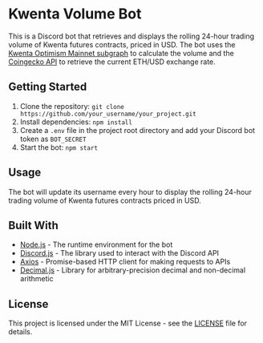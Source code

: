 <!DOCTYPE html>
<html>
  <head>
    <title>Kwenta Volume Bot</title>
  </head>
  <body>
    <h1>Kwenta Volume Bot</h1>
    <p>
      This is a Discord bot that retrieves and displays the rolling 24-hour
      trading volume of Kwenta futures contracts, priced in USD. The bot uses
      the
      <a href="https://thegraph.com/explorer/subgraph/kwenta/optimism-main"
        >Kwenta Optimism Mainnet subgraph</a
      >
      to calculate the volume and the
      <a href="https://www.coingecko.com/api/documentations/v3"
        >Coingecko API</a
      >
      to retrieve the current ETH/USD exchange rate.
    </p>



<h2>Getting Started</h2>
<ol>
  <li>
    Clone the repository:
    <code>git clone https://github.com/your_username/your_project.git</code>
  </li>
  <li>Install dependencies: <code>npm install</code></li>
  <li>
    Create a <code>.env</code> file in the project root directory and add
    your Discord bot token as <code>BOT_SECRET</code>
  </li>
  <li>Start the bot: <code>npm start</code></li>
</ol>

<h2>Usage</h2>
<p>
  The bot will update its username every hour to display the rolling
  24-hour trading volume of Kwenta futures contracts priced in USD.
</p>

<h2>Built With</h2>
<ul>
  <li>
    <a href="https://nodejs.org/en/">Node.js</a> - The runtime environment
    for the bot
  </li>
  <li>
    <a href="https://discord.js.org/">Discord.js</a> - The library used to
    interact with the Discord API
  </li>
  <li>
    <a href="https://github.com/axios/axios"
      >Axios</a
    > - Promise-based HTTP client for making requests to APIs
  </li>
  <li>
    <a href="https://github.com/MikeMcl/decimal.js/"
      >Decimal.js</a
    > - Library for arbitrary-precision decimal and non-decimal arithmetic
  </li>
</ul>

<h2>License</h2>
<p>
  This project is licensed under the MIT License - see the
  <a href="LICENSE">LICENSE</a> file for details.
</p>

  </body>
</html>